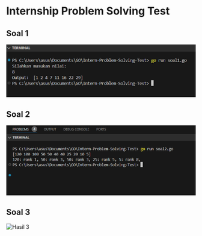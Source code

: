 # Internship Problem Solving Test
## Soal 1 
![Hasil soal 1](image/hasil1.PNG "Hasil 1")
## Soal 2
![Hasil 2](image/hasil2.PNG "Hasil 2")
## Soal 3 
![Hasil 3](images/hasil3.png "hasil 3")
